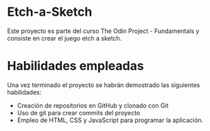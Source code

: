 # Etch-a-Sketch

Este proyecto es parte del curso The Odin Project - Fundamentals y consiste en crear el juego etch a sketch.

# Habilidades empleadas

Una vez terminado el proyecto se habrán demostrado las siguientes habilidades:

- Creación de repositorios en GitHub y clonado con Git
- Uso de git para crear commits del proyecto
- Empleo de HTML, CSS y JavaScript para programar la aplicación.
